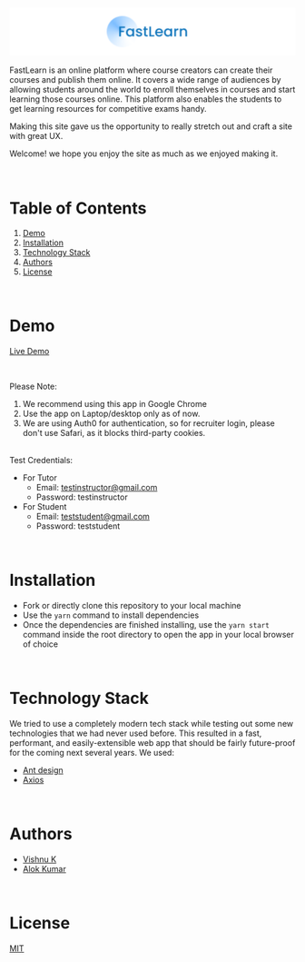 
#

![FastLearn Logo](https://raw.githubusercontent.com/aug-vishnu/FastLearnF-NextJs/main/assets/banner.png)


FastLearn is an online platform where course creators can create their courses and publish them online. It covers a wide range of audiences by allowing students around the world to enroll themselves in courses and start learning those courses online. This platform also enables the students to get learning resources for competitive exams handy.

Making this site gave us the opportunity to really stretch out and craft a site with great UX.

Welcome! we hope you enjoy the site as much as we enjoyed making it.

<br/>

# Table of Contents

1. [Demo](#demo)
2. [Installation](#installation)
3. [Technology Stack](#technology-stack)
4. [Authors](#authors)
5. [License](#license)

<br/>

# Demo

[Live Demo](http://ec2-65-0-125-246.ap-south-1.compute.amazonaws.com/)

<br/>

Please Note:

1. We recommend using this app in Google Chrome
2. Use the app on Laptop/desktop only as of now.
3. We are using Auth0 for authentication, so for recruiter login, please don't use Safari, as it blocks third-party cookies.

<br/>
Test Credentials:

- For Tutor
  - Email: testinstructor@gmail.com
  - Password: testinstructor
- For Student
  - Email: teststudent@gmail.com
  - Password: teststudent

<br/>

# Installation

- Fork or directly clone this repository to your local machine
- Use the `yarn` command to install dependencies
- Once the dependencies are finished installing, use the `yarn start` command inside the root directory to open the app in your local browser of choice

<br/>

# Technology Stack

We tried to use a completely modern tech stack while testing out some new technologies that we had never used before. This resulted in a fast, performant, and easily-extensible web app that should be fairly future-proof for the coming next several years. We used:

- [Ant design](https://ant.design/)
- [Axios](https://axios-http.com/docs/intro)

<br/>

# Authors

- [Vishnu K](https://github.com/aug-vishnu)
- [Alok Kumar](https://github.com/alokscra26032011Zk/)

<br/>

# License

[MIT](https://opensource.org/licenses/MIT)

